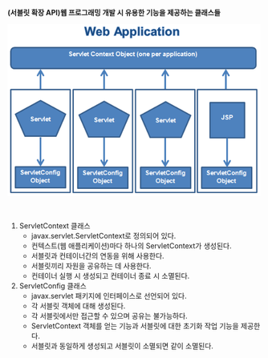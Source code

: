 **(서블릿 확장 API)웹 프로그래밍 개발 시 유용한 기능을 제공하는 클래스들**

![servletcontext](./image.assets/servletcontext.PNG)

<br>

1. ServletContext 클래스
   * javax.servlet.ServletContext로 정의되어 있다.
   * 컨텍스트(웹 애플리케이션)마다 하나의 ServletContext가 생성된다.
   * 서블릿과 컨테이너간의 연동을 위해 사용한다.
   * 서블릿끼리 자원을 공유하는 데 사용한다.
   * 컨테이너 실행 시 생성되고 컨테이너 종료 시 소멸된다.
2. ServletConfig 클래스
   * javax.servlet 패키지에 인터페이스로 선언되어 있다.
   * 각 서블릿 객체에 대해 생성된다.
   * 각 서블릿에서만 접근할 수 있으며 공유는 불가능하다.
   * ServletContext 객체를 얻는 기능과 서블릿에 대한 초기화 작업 기능을 제공한다.
   * 서블릿과 동일하게 생성되고 서블릿이 소멸되면 같이 소멸된다.